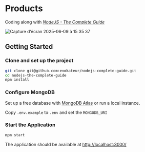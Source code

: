 # Products
Coding along with [*NodeJS - The Complete Guide*](https://www.udemy.com/course/nodejs-the-complete-guide/)

![Capture d’écran 2025-06-09 à 15 35 37](https://github.com/user-attachments/assets/1774c6ff-8eb2-4934-925c-04af2c2902ad)


## Getting Started

### Clone and set up the project

```sh
git clone git@github.com:evokateur/nodejs-complete-guide.git
cd nodejs-the-complete-guide
npm install
```

### Configure MongoDB

Set up a free database with
[MongoDB Atlas](https://www.mongodb.com/atlas/database) or run a local instance.

Copy `.env.example` to `.env` and set the `MONGODB_URI`

### Start the Application

```sh
npm start
```

The application should be available at <http://localhost:3000/>

